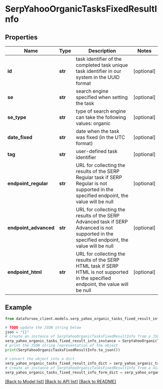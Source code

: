 # SerpYahooOrganicTasksFixedResultInfo


## Properties

Name | Type | Description | Notes
------------ | ------------- | ------------- | -------------
**id** | **str** | task identifier of the completed task unique task identifier in our system in the UUID format | [optional] 
**se** | **str** | search engine specified when setting the task | [optional] 
**se_type** | **str** | type of search engine can take the following values: organic | [optional] 
**date_fixed** | **str** | date when the task was fixed (in the UTC format) | [optional] 
**tag** | **str** | user-defined task identifier | [optional] 
**endpoint_regular** | **str** | URL for collecting the results of the SERP Regular task if SERP Regular is not supported in the specified endpoint, the value will be null | [optional] 
**endpoint_advanced** | **str** | URL for collecting the results of the SERP Advanced task if SERP Advanced is not supported in the specified endpoint, the value will be null | [optional] 
**endpoint_html** | **str** | URL for collecting the results of the SERP HTML task if SERP HTML is not supported in the specified endpoint, the value will be null | [optional] 

## Example

```python
from dataforseo_client.models.serp_yahoo_organic_tasks_fixed_result_info import SerpYahooOrganicTasksFixedResultInfo

# TODO update the JSON string below
json = "{}"
# create an instance of SerpYahooOrganicTasksFixedResultInfo from a JSON string
serp_yahoo_organic_tasks_fixed_result_info_instance = SerpYahooOrganicTasksFixedResultInfo.from_json(json)
# print the JSON string representation of the object
print(SerpYahooOrganicTasksFixedResultInfo.to_json())

# convert the object into a dict
serp_yahoo_organic_tasks_fixed_result_info_dict = serp_yahoo_organic_tasks_fixed_result_info_instance.to_dict()
# create an instance of SerpYahooOrganicTasksFixedResultInfo from a dict
serp_yahoo_organic_tasks_fixed_result_info_form_dict = serp_yahoo_organic_tasks_fixed_result_info.from_dict(serp_yahoo_organic_tasks_fixed_result_info_dict)
```
[[Back to Model list]](../README.md#documentation-for-models) [[Back to API list]](../README.md#documentation-for-api-endpoints) [[Back to README]](../README.md)


